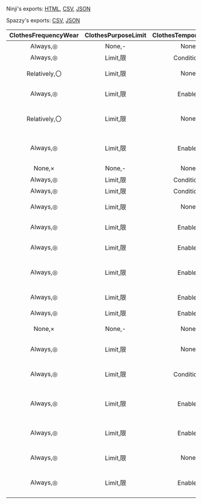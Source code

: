 Ninji's exports: [HTML](https://wuffs.org/acnh/bcsv_160/html/NpcEquipRule.html), [CSV](https://wuffs.org/acnh/bcsv_160/csv/NpcEquipRule.csv), [JSON](https://wuffs.org/acnh/bcsv_160/json/NpcEquipRule.json)

Spazzy's exports: [CSV](https://github.com/McSpazzy/acnh-csv/blob/master/NpcEquipRule.csv), [JSON](https://github.com/McSpazzy/acnh-json/blob/master/NpcEquipRule.json)

| ClothesFrequencyWear | ClothesPurposeLimit | ClothesTemporarilyCreate | PurposeScore | PurposeTag | ScoreMultiplier | SeasonScore | TasteScore | UniqueID | CapFrequencyWear | CapPurposeLimit | CapTemporarilyCreate | GlassesFrequencyWear | GlassesPurposeLimit | GlassesTemporarilyCreate | _6510a4fe | Label | MaskFrequencyWear | MaskPurposeLimit | MaskTemporarilyCreate | Name |
|:--:|:--:|:--:|:--:|:--:|:--:|:--:|:--:|:--:|:--:|:--:|:--:|:--:|:--:|:--:|:--:|:--:|:--:|:--:|:--:|:--:|
| Always,◎ | None,- | None,- | 3 | 12 | 2.0 | 2 | 5 | 0 | 1 | 0 | 0 | 1 | 0 | 0 | 0 | 'Usually' | 0 | 0 | 0 | '日常' | 
| Always,◎ | Limit,限 | Condition,条 | 2 | 17 | 4.0 | 0 | 8 | 9 | 3 | 1 | 2 | 0 | 0 | 0 | 0 | 'SnowWear' | 0 | 0 | 0 | '雪具' | 
| Relatively,〇 | Limit,限 | None,- | 2 | 11 | 4.0 | 0 | 8 | 10 | 2 | 1 | 0 | 0 | 0 | 0 | 0 | 'Fishing' | 0 | 0 | 0 | 'つり行動' | 
| Always,◎ | Limit,限 | Enable,可 | 2 | 11 | 4.0 | 0 | 8 | 11 | 3 | 1 | 1 | 0 | 0 | 0 | 0 | 'FishingEvent' | 0 | 0 | 0 | 'つり大会' | 
| Relatively,〇 | Limit,限 | None,- | 1 | 8 | 4.0 | 3 | 6 | 12 | 2 | 1 | 0 | 0 | 0 | 0 | 0 | 'CatchingInsect' | 0 | 0 | 0 | 'ムシとり行動' | 
| Always,◎ | Limit,限 | Enable,可 | 2 | 8 | 4.0 | 0 | 8 | 13 | 3 | 1 | 1 | 0 | 0 | 0 | 0 | 'CatchingInsectEvent' | 0 | 0 | 0 | 'ムシトリ大会' | 
| None,× | None,- | None,- | 5 | 6 | 4.0 | 0 | 5 | 14 | 0 | 1 | 0 | 3 | 1 | 2 | 0 | 'ReadingBook' | 0 | 0 | 0 | '読書' | 
| Always,◎ | Limit,限 | Condition,条 | 2 | 18 | 4.0 | 0 | 8 | 15 | 2 | 1 | 0 | 0 | 0 | 0 | 0 | 'Sports' | 0 | 0 | 0 | '運動' | 
| Always,◎ | Limit,限 | Condition,条 | 8 | 19 | 4.0 | 0 | 2 | 16 | 0 | 0 | 0 | 0 | 0 | 0 | 0 | 'Yoga' | 0 | 0 | 0 | 'ヨガ' | 
| Always,◎ | Limit,限 | None,- | 1 | 13 | 4.0 | 3 | 6 | 17 | 2 | 1 | 2 | 2 | 1 | 2 | 0 | 'Fashionable' | 0 | 0 | 0 | 'おしゃれ' | 
| Always,◎ | Limit,限 | Enable,可 | 2 | 7 | 4.0 | 0 | 8 | 18 | 3 | 1 | 1 | 0 | 0 | 0 | 0 | 'Sleeping' | 0 | 0 | 0 | '就寝前後' | 
| Always,◎ | Limit,限 | Enable,可 | 2 | 5 | 4.0 | 0 | 8 | 19 | 3 | 1 | 1 | 3 | 1 | 1 | 0 | 'BirthdayParty' | 0 | 0 | 0 | '誕生会' | 
| Always,◎ | Limit,限 | Enable,可 | 2 | 15 | 4.0 | 0 | 8 | 20 | 3 | 1 | 1 | 0 | 0 | 0 | 0 | 'BirthdayPartyStar' | 0 | 0 | 0 | '誕生会_主役' | 
| Always,◎ | Limit,限 | Enable,可 | 2 | 16 | 4.0 | 0 | 8 | 21 | 0 | 0 | 0 | 2 | 1 | 1 | 0 | 'Countdown' | 0 | 0 | 0 | '大晦日' | 
| Always,◎ | Limit,限 | Enable,可 | 2 | 7 | 4.0 | 0 | 8 | 22 | 3 | 1 | 1 | 0 | 0 | 0 | 0 | 'Sick' | 0 | 0 | 0 | '病気' | 
| None,× | None,- | None,- | 2 | 20 | 4.0 | 0 | 8 | 23 | 2 | 1 | 0 | 3 | 1 | 2 | 0 | 'Sunbathing' | 0 | 0 | 0 | '日光浴' | 
| Always,◎ | Limit,限 | None,- | 1 | 21 | 4.0 | 3 | 6 | 25 | 2 | 1 | 0 | 3 | 1 | 0 | 0 | 'Concert' | 0 | 0 | 0 | 'ライブ' | 
| Always,◎ | Limit,限 | Condition,条 | 2 | 18 | 4.0 | 0 | 8 | 27 | 1 | 1 | 0 | 2 | 1 | 2 | 0 | 'SportsHobby' | 0 | 0 | 0 | '運動_しゅみ' | 
| Always,◎ | Limit,限 | Enable,可 | 10 | 14 | 3.0 | 0 | 0 | 28 | 3 | 1 | 1 | 0 | 0 | 0 | 0 | 'RainWear' | 0 | 0 | 0 | 'レインコート' | 
| Always,◎ | Limit,限 | Enable,可 | 2 | 31 | 4.0 | 0 | 8 | 29 | 3 | 1 | 1 | 0 | 0 | 0 | 1 | 'Easter' | 0 | 0 | 0 | 'イースター' | 
| Always,◎ | Limit,限 | None,- | 2 | 32 | 4.0 | 0 | 8 | 30 | 3 | 1 | 0 | 0 | 0 | 0 | 0 | 'Fireworks' | 0 | 0 | 0 | '花火大会' | 
| Always,◎ | Limit,限 | Enable,可 | 2 | 33 | 4.0 | 0 | 8 | 31 | 3 | 1 | 1 | 0 | 0 | 0 | 1 | 'Halloween' | 0 | 0 | 0 | 'ハロウィン' | 
